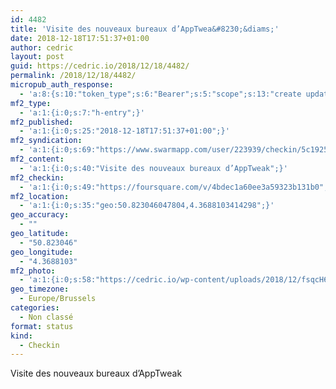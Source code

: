 ```yaml
---
id: 4482
title: 'Visite des nouveaux bureaux d’AppTwea&#8230;&diams;'
date: 2018-12-18T17:51:37+01:00
author: cedric
layout: post
guid: https://cedric.io/2018/12/18/4482/
permalink: /2018/12/18/4482/
micropub_auth_response:
  - 'a:8:{s:10:"token_type";s:6:"Bearer";s:5:"scope";s:13:"create update";s:2:"me";s:18:"https://cedric.io/";s:9:"issued_by";s:45:"https://cedric.io/wp-json/indieauth/1.0/token";s:9:"client_id";s:27:"https://ownyourswarm.p3k.io";s:9:"issued_at";i:1542614471;s:4:"user";i:1;s:13:"last_accessed";i:1545151916;}'
mf2_type:
  - 'a:1:{i:0;s:7:"h-entry";}'
mf2_published:
  - 'a:1:{i:0;s:25:"2018-12-18T17:51:37+01:00";}'
mf2_syndication:
  - 'a:1:{i:0;s:69:"https://www.swarmapp.com/user/223939/checkin/5c19259989b06a002c1155b4";}'
mf2_content:
  - 'a:1:{i:0;s:40:"Visite des nouveaux bureaux d’AppTweak";}'
mf2_checkin:
  - 'a:1:{i:0;s:49:"https://foursquare.com/v/4bdec1a60ee3a59323b131b0";}'
mf2_location:
  - 'a:1:{i:0;s:35:"geo:50.823046047804,4.3688103414298";}'
geo_accuracy:
  - ""
geo_latitude:
  - "50.823046"
geo_longitude:
  - "4.3688103"
mf2_photo:
  - 'a:1:{i:0;s:58:"https://cedric.io/wp-content/uploads/2018/12/fsqcH6ffS.jpg";}'
geo_timezone:
  - Europe/Brussels
categories:
  - Non classé
format: status
kind:
  - Checkin
---
```

Visite des nouveaux bureaux d’AppTweak

</p>